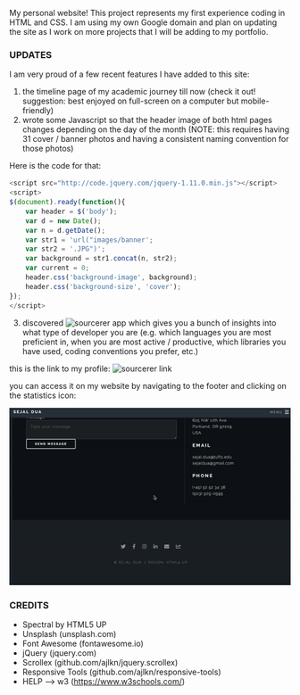 My personal website! This project represents my first experience coding in
HTML and CSS. I am using my own Google domain and plan on updating the site
as I work on more projects that I will be adding to my portfolio.

### UPDATES

I am very proud of a few recent features I have added to this site:
1. the timeline page of my academic journey till now (check it out! suggestion: best enjoyed on full-screen on a computer but mobile-friendly)
2. wrote some Javascript so that the header image of both html pages changes depending on the day of the month (NOTE: this requires having 31 cover / banner photos and having a consistent naming convention for those photos)

Here is the code for that:
```Javascript
<script src="http://code.jquery.com/jquery-1.11.0.min.js"></script>
<script>
$(document).ready(function(){
	var header = $('body');
	var d = new Date();
	var n = d.getDate();
	var str1 = 'url("images/banner';
	var str2 = '.JPG")';
	var background = str1.concat(n, str2);
	var current = 0;
	header.css('background-image', background);
	header.css('background-size', 'cover');
});
</script>
```
3. discovered ![sourcerer app](https://github.com/sourcerer-io/sourcerer-app) which gives you a bunch of insights into what type of developer you are (e.g. which languages you are most preficient in, when you are most active / productive, which libraries you have used, coding conventions you prefer, etc.)

this is the link to my profile: ![sourcerer link](https://sourcerer.io/sejaldua)

you can access it on my website by navigating to the footer and clicking on the statistics icon:

![sourcerer gif](images/sourcerer.gif)


### CREDITS

* Spectral by HTML5 UP
* Unsplash (unsplash.com)
* Font Awesome (fontawesome.io)
* jQuery (jquery.com)
* Scrollex (github.com/ajlkn/jquery.scrollex)
* Responsive Tools (github.com/ajlkn/responsive-tools)
* HELP --> w3 (https://www.w3schools.com/)
